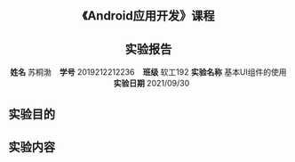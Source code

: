 
<center>
    <h2>《Android应用开发》课程</h2>  
    <h2>实验报告</h2>

**姓名** 苏桐渤 &ensp; **学号** 2019212212236 &ensp; **班级** 软工192
**实验名称** 基本UI组件的使用 &ensp; **实验日期** 2021/09/30
</center>

## 实验目的 


## 实验内容